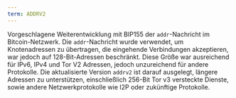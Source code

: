 ```yaml
---
term: ADDRV2
---
```


Vorgeschlagene Weiterentwicklung mit BIP155 der `addr`-Nachricht im Bitcoin-Netzwerk. Die `addr`-Nachricht wurde verwendet, um Knotenadressen zu übertragen, die eingehende Verbindungen akzeptieren, war jedoch auf 128-Bit-Adressen beschränkt. Diese Größe war ausreichend für IPv6, IPv4 und Tor V2 Adressen, jedoch unzureichend für andere Protokolle. Die aktualisierte Version `addrv2` ist darauf ausgelegt, längere Adressen zu unterstützen, einschließlich 256-Bit Tor v3 versteckte Dienste, sowie andere Netzwerkprotokolle wie I2P oder zukünftige Protokolle.